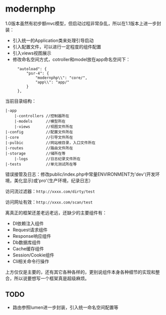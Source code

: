 # modernphp
1.0版本虽然有初步额mvc模型，但启动过程非常杂乱，所以在1.1版本上进一步封装：
- 引入统一的Application类来处理引导启动
- 引入配置文件，可以进行一定程度的组件配置
- 引入views视图展示
- 修改命名空间方式，cotroller和model放在app命名空间下：
  ```
    "autoload": {
        "psr-4": {
            "modernphp\\": "core/",
            "app\\": "app/"
        }
    },
  ```

当前目录结构：
```
|-app
    |-controllers //控制器所在
    |-models      //模型所在
    |-views       //视图文件所在
|-config          //配置文件所在
|-core            //引导文件所在
|-pulbic          //网站根目录，入口文件所在
|-routes          //路由文件所在
|-storage         //储所在等
    |-logs        //日志纪录文件所在
|-tests           //单元测试所在等
```

错误接管及日志：修改public/index.php中常量ENVIRONMENT为'dev'(开发环境，美化显示)或’pro‘（生产环境，纪录日志）

访问流过滤器：`http://xxxx.com/dirty/test`

访问网址有效：`http://xxxx.com/scan/test`

离真正的框架还差老远老远，还缺少的主要组件有：
- DI依赖注入组件
- Request请求组件
- Response响应组件
- Db数据库组件
- Cache缓存组件
- Session/Cookie组件
- Cli相关命令行操作

上方仅仅是主要的，还有其它各种各样的，更别说组件本身各种细节的实现和整合，所以说要想写一个框架真是超级麻烦。

## TODO
- 路由参照lumen进一步封装，引入统一命名空间配置等